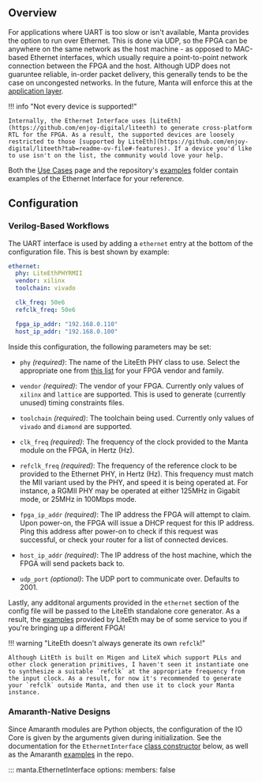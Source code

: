 ## Overview

For applications where UART is too slow or isn't available, Manta provides the option to run over Ethernet. This is done via UDP, so the FPGA can be anywhere on the same network as the host machine - as opposed to MAC-based Ethernet interfaces, which usually require a point-to-point network connection between the FPGA and the host. Although UDP does not guaruntee reliable, in-order packet delivery, this generally tends to be the case on uncongested networks. In the future, Manta will enforce this at the [application layer](https://github.com/fischermoseley/manta/issues/10).

!!! info "Not every device is supported!"

    Internally, the Ethernet Interface uses [LiteEth](https://github.com/enjoy-digital/liteeth) to generate cross-platform RTL for the FPGA. As a result, the supported devices are loosely restricted to those [supported by LiteEth](https://github.com/enjoy-digital/liteeth?tab=readme-ov-file#-features). If a device you'd like to use isn't on the list, the community would love your help.


Both the [Use Cases](../use_cases) page and the repository's [examples](https://github.com/fischermoseley/manta/tree/main/examples) folder contain examples of the Ethernet Interface for your reference.


## Configuration

### Verilog-Based Workflows

The UART interface is used by adding a `ethernet` entry at the bottom of the configuration file. This is best shown by example:

```yaml
ethernet:
  phy: LiteEthPHYRMII
  vendor: xilinx
  toolchain: vivado

  clk_freq: 50e6
  refclk_freq: 50e6

  fpga_ip_addr: "192.168.0.110"
  host_ip_addr: "192.168.0.100"
```
Inside this configuration, the following parameters may be set:

- `phy` _(required)_: The name of the LiteEth PHY class to use. Select the appropriate one from [this list](https://github.com/enjoy-digital/liteeth/blob/b4e28506238c5340f2ade7899c2223424cabd410/liteeth/phy/__init__.py#L25-L45) for your FPGA vendor and family.

- `vendor` _(required)_: The vendor of your FPGA. Currently only values of `xilinx` and `lattice` are supported. This is used to generate (currently unused) timing constraints files.

- `toolchain` _(required)_: The toolchain being used. Currently only values of `vivado` and `diamond` are supported.

- `clk_freq` _(required)_: The frequency of the clock provided to the Manta module on the FPGA, in Hertz (Hz).

- `refclk_freq` _(required)_: The frequency of the reference clock to be provided to the Ethernet PHY, in Hertz (Hz). This frequency must match the MII variant used by the PHY, and speed it is being operated at. For instance, a RGMII PHY may be operated at either 125MHz in Gigabit mode, or 25MHz in 100Mbps mode.

- `fpga_ip_addr` _(required)_: The IP address the FPGA will attempt to claim. Upon power-on, the FPGA will issue a DHCP request for this IP address. Ping this address after power-on to check if this request was successful, or check your router for a list of connected devices.

- `host_ip_addr` _(required)_: The IP address of the host machine, which the FPGA will send packets back to.

- `udp_port` _(optional)_: The UDP port to communicate over. Defaults to 2001.

Lastly, any additonal arguments provided in the `ethernet` section of the config file will be passed to the LiteEth standalone core generator. As a result, the [examples](https://github.com/enjoy-digital/liteeth/tree/master/examples) provided by LiteEth may be of some service to you if you're bringing up a different FPGA!

!!! warning "LiteEth doesn't always generate its own `refclk`!"

    Although LitEth is built on Migen and LiteX which support PLLs and other clock generation primitives, I haven't seen it instantiate one to synthesize a suitable `refclk` at the appropriate frequency from the input clock. As a result, for now it's recommended to generate your `refclk` outside Manta, and then use it to clock your Manta instance.

### Amaranth-Native Designs

Since Amaranth modules are Python objects, the configuration of the IO Core is given by the arguments given during initialization. See the documentation for the `EthernetInterface` [class constructor](#manta.EthernetInterface) below, as well as the Amaranth [examples](https://github.com/fischermoseley/manta/tree/main/examples/amaranth) in the repo.

::: manta.EthernetInterface
    options:
      members: false